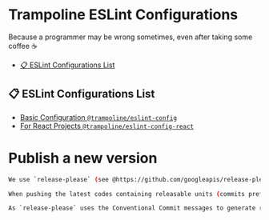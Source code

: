 # Trampoline ESLint Configurations

Because a programmer may be wrong sometimes, even after taking some coffee :coffee:

- [📋 ESLint Configurations List](#-eslint-configurations-list)

## 📋 ESLint Configurations List

- [Basic Configuration `@trampoline/eslint-config`](packages/eslint-config/README.md)
- [For React Projects `@trampoline/eslint-config-react`](packages/eslint-config-react/README.md)

# Publish a new version

```bash
We use `release-please` (see @https://github.com/googleapis/release-please) to perform the automatic version updates and release of the new version to NPM.

When pushing the latest codes containing releasable units (commits prefixed with `feat` and `fix`) to the `main` branch, a release PR is created. Once this release PR is merged, a new version, along with the corresponding changelog, will be published.

As `release-please` uses the Conventional Commit messages to generate release PRs, make sure to follow the Comventional Commits specification (see @https://www.conventionalcommits.org/en/v1.0.0/)
```
